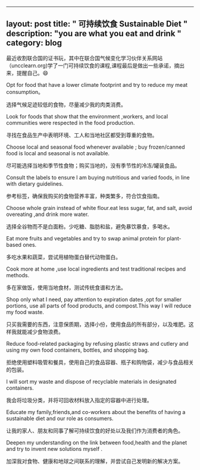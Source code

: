 
---
layout: post
title: " 可持续饮食 Sustainable Diet "
description: "you are what you eat and drink "
category: blog
---

最近收割联合国的证书玩，其中在联合国气候变化学习伙伴关系网站（uncclearn.org)学了一门可持续饮食的课程,课程最后是做出一些承诺，摘出来，提醒自己。😄



Opt for food that have  a lower climate footprint and try to reduce my meat consumption。

选择气候足迹较低的食物，尽量减少我的肉类消费。

Look for foods that show that the environment ,workers, and local communities were respected in the food production.

寻找在食品生产中表明环境、工人和当地社区都受到尊重的食物。

Choose local and seasonal food whenever available ; buy frozen/canned food is local and seasonal is not available.

尽可能选择当地和季节性食物；购买当地的，没有季节性的冷冻/罐装食品。

Consult the labels to ensure I am buying nutritious and varied foods, in line with dietary guidelines.

参考标签，确保我购买的食物营养丰富，种类繁多，符合饮食指南。

Choose whole grain instead of white flour.eat less sugar, fat, and salt, avoid overeating ,and drink more water.

选择全谷物而不是白面粉。少吃糖、脂肪和盐，避免暴饮暴食，多喝水。

Eat more fruits and vegetables and try to swap animal protein for plant-based ones.

多吃水果和蔬菜，尝试用植物蛋白替代动物蛋白。

Cook more at home ,use local ingredients and test traditional recipes and methods.

多在家做饭，使用当地食材，测试传统食谱和方法。

Shop only what I need, pay attention to expiration dates ,opt for smaller portions, use all parts of food products, and compost.This way I will reduce my food waste.

只买我需要的东西，注意保质期，选择小份，使用食品的所有部分，以及堆肥。这样我就能减少食物浪费。

Reduce food-related packaging by refusing plastic straws and cutlery and using my own food containers, bottles, and shopping bag.

拒绝使用塑料吸管和餐具，使用自己的食品容器、瓶子和购物袋，减少与食品相关的包装。

I will sort my waste and dispose of recyclable materials in designated containers.

我会将垃圾分类，并将可回收材料放入指定的容器中进行处理。

Educate my family,friends,and co-workers about the benefits of having a sustainable diet and our role as consumers.

让我的家人、朋友和同事了解可持续饮食的好处以及我们作为消费者的角色。

Deepen my understanding on the link between food,health and the planet and try to invent new solutions myself .

加深我对食物、健康和地球之间联系的理解，并尝试自己发明新的解决方案。
